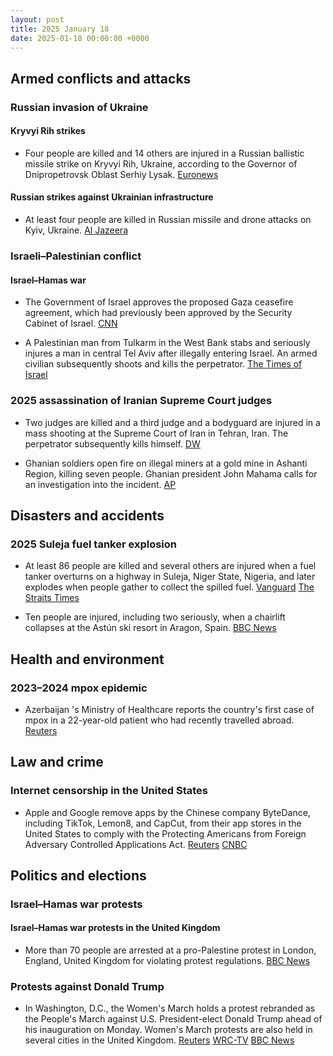 ```yaml
---
layout: post
title: 2025 January 18
date: 2025-01-18 00:00:00 +0000
---
```


## Armed conflicts and attacks

### Russian invasion of Ukraine

#### Kryvyi Rih strikes

- Four people are killed and 14 others are injured in a Russian ballistic missile strike on Kryvyi Rih, Ukraine, according to the Governor of Dnipropetrovsk Oblast Serhiy Lysak. [Euronews](https://www.euronews.com/my-europe/2025/01/18/four-killed-in-russian-air-strike-on-kryvyi-rih-as-zelenskyy-bemoans-lack-of-air-defences)

#### Russian strikes against Ukrainian infrastructure

- At least four people are killed in Russian missile and drone attacks on Kyiv, Ukraine. [Al Jazeera](https://www.aljazeera.com/news/2025/1/18/russian-attacks-on-centre-of-kyiv-leave-four-dead)

### Israeli–Palestinian conflict

#### Israel–Hamas war

- The Government of Israel approves the proposed Gaza ceasefire agreement, which had previously been approved by the Security Cabinet of Israel. [CNN](https://edition.cnn.com/2025/01/18/middleeast/israel-approves-ceasefire-hostage-deal-intl-hnk/index.html?iid=cnn_buildContentRecirc_end_recirc)

- A Palestinian man from Tulkarm in the West Bank stabs and seriously injures a man in central Tel Aviv after illegally entering Israel. An armed civilian subsequently shoots and kills the perpetrator. [The Times of Israel](https://www.timesofisrael.com/man-seriously-hurt-in-tel-aviv-stabbing-palestinian-terrorist-shot-dead/)

### 2025 assassination of Iranian Supreme Court judges

- Two judges are killed and a third judge and a bodyguard are injured in a mass shooting at the Supreme Court of Iran in Tehran, Iran. The perpetrator subsequently kills himself. [DW](https://www.dw.com/en/iran-two-judges-shot-dead-outside-supreme-court-in-tehran/a-71335185)

- Ghanian soldiers open fire on illegal miners at a gold mine in Ashanti Region, killing seven people. Ghanian president John Mahama calls for an investigation into the incident. [AP](https://apnews.com/article/ghana-illegal-gold-mining-soldiers-anglogold-ashanti-abd602d2574d19281550244dc8a622cd)

## Disasters and accidents

### 2025 Suleja fuel tanker explosion

- At least 86 people are killed and several others are injured when a fuel tanker overturns on a highway in Suleja, Niger State, Nigeria, and later explodes when people gather to collect the spilled fuel. [Vanguard](https://www.vanguardngr.com/2025/01/death-toll-in-niger-petrol-tanker-explosion-now-70/) [The Straits Times](https://www.straitstimes.com/world/fuel-tanker-truck-blast-kills-at-least-60-in-nigeria)

- Ten people are injured, including two seriously, when a chairlift collapses at the Astún ski resort in Aragon, Spain. [BBC News](https://www.bbc.com/news/articles/ckgydwvkv1do)

## Health and environment

### 2023–2024 mpox epidemic

- Azerbaijan 's Ministry of Healthcare reports the country's first case of mpox in a 22-year-old patient who had recently travelled abroad. [Reuters](https://www.reuters.com/business/healthcare-pharmaceuticals/first-mpox-case-detected-azerbaijan-interfax-reports-2025-01-18/)

## Law and crime

### Internet censorship in the United States

- Apple and Google remove apps by the Chinese company ByteDance, including TikTok, Lemon8, and CapCut, from their app stores in the United States to comply with the Protecting Americans from Foreign Adversary Controlled Applications Act. [Reuters](https://www.reuters.com/technology/tiktok-faces-us-ban-deadline-users-brace-fallout-2025-01-18/) [CNBC](https://www.cnbc.com/2025/01/18/apple-google-remove-tiktok-from-stores-as-app-halts-service-in-us.html)

## Politics and elections

### Israel–Hamas war protests

#### Israel–Hamas war protests in the United Kingdom

- More than 70 people are arrested at a pro-Palestine protest in London, England, United Kingdom for violating protest regulations. [BBC News](https://www.bbc.com/news/articles/cz0l34kpv51o)

### Protests against Donald Trump

- In Washington, D.C., the Women's March holds a protest rebranded as the People's March against U.S. President-elect Donald Trump ahead of his inauguration on Monday. Women's March protests are also held in several cities in the United Kingdom. [Reuters](https://www.reuters.com/world/us/thousands-gather-washington-protest-trump-inauguration-2025-01-18/) [WRC-TV](https://www.nbcwashington.com/news/local/live-coverage-crowds-expected-for-the-peoples-march-in-dc-saturday/3817450/) [BBC News](https://www.bbc.com/news/articles/cq8kyv7yxlgo)
